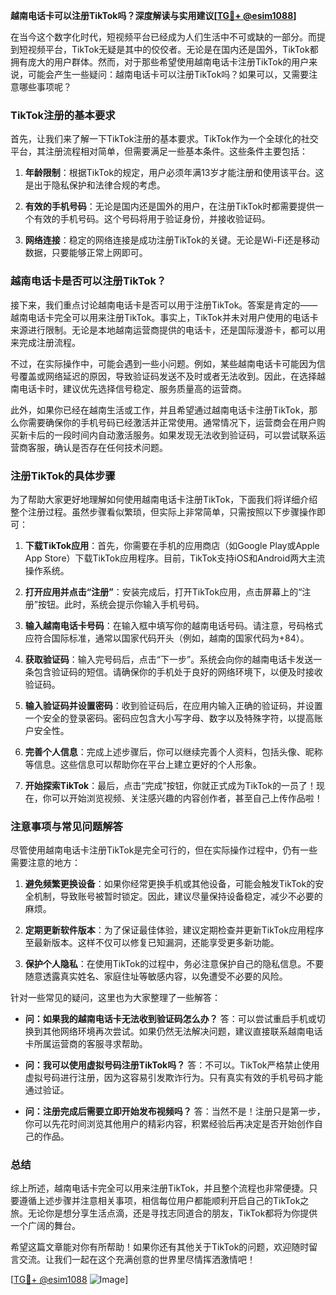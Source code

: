 **越南电话卡可以注册TikTok吗？深度解读与实用建议[[TG💪+ @esim1088](https://t.me/s/esim1088)]**

在当今这个数字化时代，短视频平台已经成为人们生活中不可或缺的一部分。而提到短视频平台，TikTok无疑是其中的佼佼者。无论是在国内还是国外，TikTok都拥有庞大的用户群体。然而，对于那些希望使用越南电话卡注册TikTok的用户来说，可能会产生一些疑问：越南电话卡可以注册TikTok吗？如果可以，又需要注意哪些事项呢？

### TikTok注册的基本要求

首先，让我们来了解一下TikTok注册的基本要求。TikTok作为一个全球化的社交平台，其注册流程相对简单，但需要满足一些基本条件。这些条件主要包括：

1. **年龄限制**：根据TikTok的规定，用户必须年满13岁才能注册和使用该平台。这是出于隐私保护和法律合规的考虑。
   
2. **有效的手机号码**：无论是国内还是国外的用户，在注册TikTok时都需要提供一个有效的手机号码。这个号码将用于验证身份，并接收验证码。

3. **网络连接**：稳定的网络连接是成功注册TikTok的关键。无论是Wi-Fi还是移动数据，只要能够正常上网即可。

### 越南电话卡是否可以注册TikTok？

接下来，我们重点讨论越南电话卡是否可以用于注册TikTok。答案是肯定的——越南电话卡完全可以用来注册TikTok。事实上，TikTok并未对用户使用的电话卡来源进行限制。无论是本地越南运营商提供的电话卡，还是国际漫游卡，都可以用来完成注册流程。

不过，在实际操作中，可能会遇到一些小问题。例如，某些越南电话卡可能因为信号覆盖或网络延迟的原因，导致验证码发送不及时或者无法收到。因此，在选择越南电话卡时，建议优先选择信号稳定、服务质量高的运营商。

此外，如果你已经在越南生活或工作，并且希望通过越南电话卡注册TikTok，那么你需要确保你的手机号码已经激活并正常使用。通常情况下，运营商会在用户购买新卡后的一段时间内自动激活服务。如果发现无法收到验证码，可以尝试联系运营商客服，确认是否存在任何技术问题。

### 注册TikTok的具体步骤

为了帮助大家更好地理解如何使用越南电话卡注册TikTok，下面我们将详细介绍整个注册过程。虽然步骤看似繁琐，但实际上非常简单，只需按照以下步骤操作即可：

1. **下载TikTok应用**：首先，你需要在手机的应用商店（如Google Play或Apple App Store）下载TikTok应用程序。目前，TikTok支持iOS和Android两大主流操作系统。

2. **打开应用并点击“注册”**：安装完成后，打开TikTok应用，点击屏幕上的“注册”按钮。此时，系统会提示你输入手机号码。

3. **输入越南电话卡号码**：在输入框中填写你的越南电话号码。请注意，号码格式应符合国际标准，通常以国家代码开头（例如，越南的国家代码为+84）。

4. **获取验证码**：输入完号码后，点击“下一步”。系统会向你的越南电话卡发送一条包含验证码的短信。请确保你的手机处于良好的网络环境下，以便及时接收验证码。

5. **输入验证码并设置密码**：收到验证码后，在应用内输入正确的验证码，并设置一个安全的登录密码。密码应包含大小写字母、数字以及特殊字符，以提高账户安全性。

6. **完善个人信息**：完成上述步骤后，你可以继续完善个人资料，包括头像、昵称等信息。这些信息可以帮助你在平台上建立更好的个人形象。

7. **开始探索TikTok**：最后，点击“完成”按钮，你就正式成为TikTok的一员了！现在，你可以开始浏览视频、关注感兴趣的内容创作者，甚至自己上传作品啦！

### 注意事项与常见问题解答

尽管使用越南电话卡注册TikTok是完全可行的，但在实际操作过程中，仍有一些需要注意的地方：

1. **避免频繁更换设备**：如果你经常更换手机或其他设备，可能会触发TikTok的安全机制，导致账号被暂时锁定。因此，建议尽量保持设备稳定，减少不必要的麻烦。

2. **定期更新软件版本**：为了保证最佳体验，建议定期检查并更新TikTok应用程序至最新版本。这样不仅可以修复已知漏洞，还能享受更多新功能。

3. **保护个人隐私**：在使用TikTok的过程中，务必注意保护自己的隐私信息。不要随意透露真实姓名、家庭住址等敏感内容，以免遭受不必要的风险。

针对一些常见的疑问，这里也为大家整理了一些解答：

- **问：如果我的越南电话卡无法收到验证码怎么办？**
   答：可以尝试重启手机或切换到其他网络环境再次尝试。如果仍然无法解决问题，建议直接联系越南电话卡所属运营商的客服寻求帮助。

- **问：我可以使用虚拟号码注册TikTok吗？**
   答：不可以。TikTok严格禁止使用虚拟号码进行注册，因为这容易引发欺诈行为。只有真实有效的手机号码才能通过验证。

- **问：注册完成后需要立即开始发布视频吗？**
   答：当然不是！注册只是第一步，你可以先花时间浏览其他用户的精彩内容，积累经验后再决定是否开始创作自己的作品。

### 总结

综上所述，越南电话卡完全可以用来注册TikTok，并且整个流程也非常便捷。只要遵循上述步骤并注意相关事项，相信每位用户都能顺利开启自己的TikTok之旅。无论你是想分享生活点滴，还是寻找志同道合的朋友，TikTok都将为你提供一个广阔的舞台。

希望这篇文章能对你有所帮助！如果你还有其他关于TikTok的问题，欢迎随时留言交流。让我们一起在这个充满创意的世界里尽情挥洒激情吧！

[[TG💪+ @esim1088](https://t.me/s/esim1088) ![Image](https://i.postimg.cc/4NQfJmqS/Snipaste-2025-05-13-00-14-12.png)]